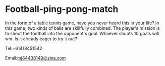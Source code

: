 # Football-ping-pong-match

In the form of a table tennis game, have you never heard this in your life? In this game, two kinds of balls are skillfully combined. The player's mission is to shoot the football into the opponent's goal. Whoever shoots 10 goals will win. Is it already eager to try it out?

Tel:+61418451542

Email:mj84438149@sina.com
